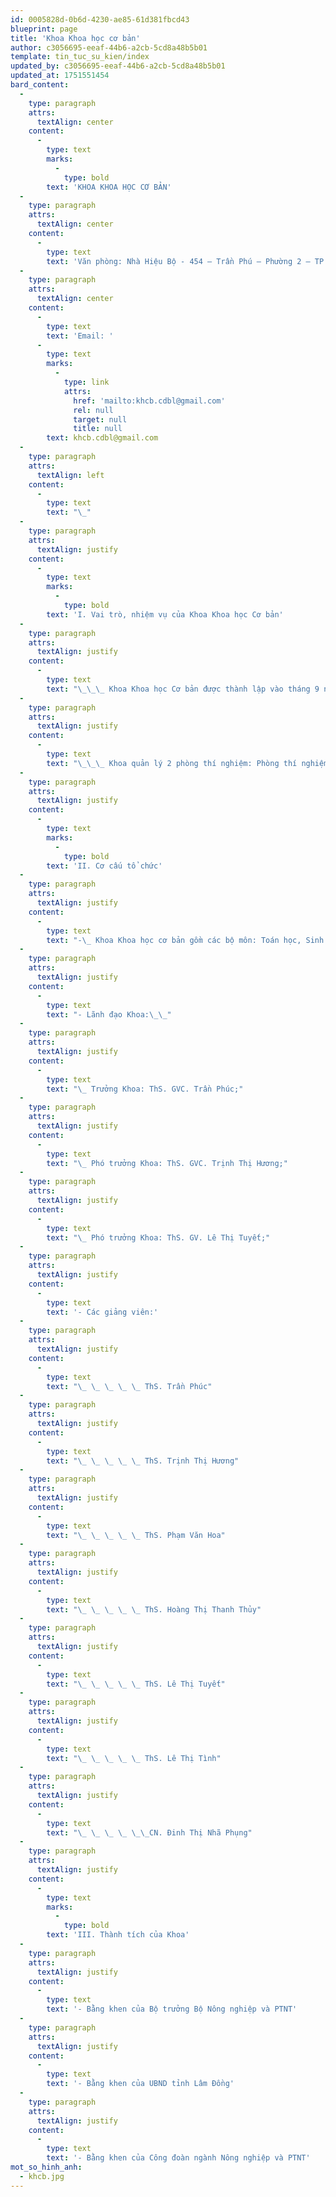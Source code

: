 ```yaml
---
id: 0005828d-0b6d-4230-ae85-61d381fbcd43
blueprint: page
title: 'Khoa Khoa học cơ bản'
author: c3056695-eeaf-44b6-a2cb-5cd8a48b5b01
template: tin_tuc_su_kien/index
updated_by: c3056695-eeaf-44b6-a2cb-5cd8a48b5b01
updated_at: 1751551454
bard_content:
  -
    type: paragraph
    attrs:
      textAlign: center
    content:
      -
        type: text
        marks:
          -
            type: bold
        text: 'KHOA KHOA HỌC CƠ BẢN'
  -
    type: paragraph
    attrs:
      textAlign: center
    content:
      -
        type: text
        text: 'Văn phòng: Nhà Hiệu Bộ - 454 – Trần Phú – Phường 2 – TP. Bảo Lộc'
  -
    type: paragraph
    attrs:
      textAlign: center
    content:
      -
        type: text
        text: 'Email: '
      -
        type: text
        marks:
          -
            type: link
            attrs:
              href: 'mailto:khcb.cdbl@gmail.com'
              rel: null
              target: null
              title: null
        text: khcb.cdbl@gmail.com
  -
    type: paragraph
    attrs:
      textAlign: left
    content:
      -
        type: text
        text: "\_"
  -
    type: paragraph
    attrs:
      textAlign: justify
    content:
      -
        type: text
        marks:
          -
            type: bold
        text: 'I. Vai trò, nhiệm vụ của Khoa Khoa học Cơ bản'
  -
    type: paragraph
    attrs:
      textAlign: justify
    content:
      -
        type: text
        text: "\_\_\_ Khoa Khoa học Cơ bản được thành lập vào tháng 9 năm 2009 trên cơ sở Tổ bộ môn Khoa học Cơ bản. Hiện nay Khoa có 6 giảng viên viên đảm nhận công tác giảng dạy các môn khoa học cơ bản cho tất cả sinh viên thuộc các loại hình đào tạo của nhà trường và giảng dạy chương trình văn hóa phổ thông cho học sinh đầu vào mới tốt nghiệp THCS."
  -
    type: paragraph
    attrs:
      textAlign: justify
    content:
      -
        type: text
        text: "\_\_\_ Khoa quản lý 2 phòng thí nghiệm: Phòng thí nghiệm Hóa học và Phòng thí nghiệm Vật lý đại cương, phục vụ cho việc thực hành các môn Hóa học và Vật lý đại cương cho học sinh, sinh viên trong nhà trường."
  -
    type: paragraph
    attrs:
      textAlign: justify
    content:
      -
        type: text
        marks:
          -
            type: bold
        text: 'II. Cơ cấu tổ chức'
  -
    type: paragraph
    attrs:
      textAlign: justify
    content:
      -
        type: text
        text: "-\_ Khoa Khoa học cơ bản gồm các bộ môn: Toán học, Sinh học, Hóa học, Ngữ văn, Vật lý."
  -
    type: paragraph
    attrs:
      textAlign: justify
    content:
      -
        type: text
        text: "- Lãnh đạo Khoa:\_\_"
  -
    type: paragraph
    attrs:
      textAlign: justify
    content:
      -
        type: text
        text: "\_ Trưởng Khoa: ThS. GVC. Trần Phúc;"
  -
    type: paragraph
    attrs:
      textAlign: justify
    content:
      -
        type: text
        text: "\_ Phó trưởng Khoa: ThS. GVC. Trịnh Thị Hương;"
  -
    type: paragraph
    attrs:
      textAlign: justify
    content:
      -
        type: text
        text: "\_ Phó trưởng Khoa: ThS. GV. Lê Thị Tuyết;"
  -
    type: paragraph
    attrs:
      textAlign: justify
    content:
      -
        type: text
        text: '- Các giảng viên:'
  -
    type: paragraph
    attrs:
      textAlign: justify
    content:
      -
        type: text
        text: "\_ \_ \_ \_ \_ ThS. Trần Phúc"
  -
    type: paragraph
    attrs:
      textAlign: justify
    content:
      -
        type: text
        text: "\_ \_ \_ \_ \_ ThS. Trịnh Thị Hương"
  -
    type: paragraph
    attrs:
      textAlign: justify
    content:
      -
        type: text
        text: "\_ \_ \_ \_ \_ ThS. Phạm Văn Hoa"
  -
    type: paragraph
    attrs:
      textAlign: justify
    content:
      -
        type: text
        text: "\_ \_ \_ \_ \_ ThS. Hoàng Thị Thanh Thủy"
  -
    type: paragraph
    attrs:
      textAlign: justify
    content:
      -
        type: text
        text: "\_ \_ \_ \_ \_ ThS. Lê Thị Tuyết"
  -
    type: paragraph
    attrs:
      textAlign: justify
    content:
      -
        type: text
        text: "\_ \_ \_ \_ \_ ThS. Lê Thị Tình"
  -
    type: paragraph
    attrs:
      textAlign: justify
    content:
      -
        type: text
        text: "\_ \_ \_ \_ \_\_CN. Đinh Thị Nhã Phụng"
  -
    type: paragraph
    attrs:
      textAlign: justify
    content:
      -
        type: text
        marks:
          -
            type: bold
        text: 'III. Thành tích của Khoa'
  -
    type: paragraph
    attrs:
      textAlign: justify
    content:
      -
        type: text
        text: '- Bằng khen của Bộ trưởng Bộ Nông nghiệp và PTNT'
  -
    type: paragraph
    attrs:
      textAlign: justify
    content:
      -
        type: text
        text: '- Bằng khen của UBND tỉnh Lâm Đồng'
  -
    type: paragraph
    attrs:
      textAlign: justify
    content:
      -
        type: text
        text: '- Bằng khen của Công đoàn ngành Nông nghiệp và PTNT'
mot_so_hinh_anh:
  - khcb.jpg
---
```

